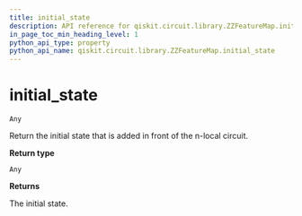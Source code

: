 ```yaml
---
title: initial_state
description: API reference for qiskit.circuit.library.ZZFeatureMap.initial_state
in_page_toc_min_heading_level: 1
python_api_type: property
python_api_name: qiskit.circuit.library.ZZFeatureMap.initial_state
---
```


# initial\_state

<span id="qiskit.circuit.library.ZZFeatureMap.initial_state" />

`Any`

Return the initial state that is added in front of the n-local circuit.

**Return type**

`Any`

**Returns**

The initial state.

